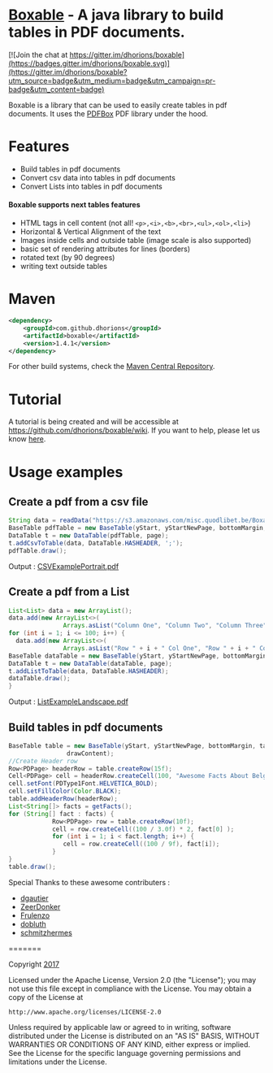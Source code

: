 [Boxable](http://dhorions.github.io/boxable/) - A java library to build tables in PDF documents.
=======

[![Join the chat at https://gitter.im/dhorions/boxable](https://badges.gitter.im/dhorions/boxable.svg)](https://gitter.im/dhorions/boxable?utm_source=badge&utm_medium=badge&utm_campaign=pr-badge&utm_content=badge)


Boxable is a library that can be used to easily create tables in pdf documents.  It uses the [PDFBox](https://pdfbox.apache.org/) PDF library under the hood.

# Features

- Build tables in pdf documents
- Convert csv data into tables in pdf documents
- Convert Lists into tables in pdf documents

#### Boxable supports next tables features
- HTML tags in cell content (not all! `<p>,<i>,<b>,<br>,<ul>,<ol>,<li>`)
- Horizontal & Vertical Alignment of the text
- Images inside cells and outside table (image scale is also supported)
- basic set of rendering attributes for lines (borders)
- rotated text (by 90 degrees)
- writing text outside tables


# Maven
```xml
<dependency>
    <groupId>com.github.dhorions</groupId>
    <artifactId>boxable</artifactId>
    <version>1.4.1</version>
</dependency>
```
For other build systems, check the [Maven Central Repository](http://search.maven.org/#search%7Cga%7C1%7Ca%3A%22boxable%22).


# Tutorial

A tutorial is being created and will be accessible at https://github.com/dhorions/boxable/wiki.
If you want to help, please let us know  [here](https://github.com/dhorions/boxable/issues/41).

# Usage examples

## Create a pdf from a csv file 

```java
String data = readData("https://s3.amazonaws.com/misc.quodlibet.be/Boxable/Eurostat_Immigration_Applications.csv");
BaseTable pdfTable = new BaseTable(yStart, yStartNewPage, bottomMargin, tableWidth, margin, doc, page, true,true);
DataTable t = new DataTable(pdfTable, page);
t.addCsvToTable(data, DataTable.HASHEADER, ';');
pdfTable.draw();
```
Output : [CSVExamplePortrait.pdf](https://s3.amazonaws.com/misc.quodlibet.be/Boxable/CSVexamplePortrait.pdf)

## Create a pdf from a List

```java
List<List> data = new ArrayList();
data.add(new ArrayList<>(
               Arrays.asList("Column One", "Column Two", "Column Three", "Column Four", "Column Five")));
for (int i = 1; i <= 100; i++) {
  data.add(new ArrayList<>(
               Arrays.asList("Row " + i + " Col One", "Row " + i + " Col Two", "Row " + i + " Col Three", "Row " + i + " Col Four", "Row " + i + " Col Five")));
BaseTable dataTable = new BaseTable(yStart, yStartNewPage, bottomMargin, tableWidth, margin, doc, page, true, true);
DataTable t = new DataTable(dataTable, page);
t.addListToTable(data, DataTable.HASHEADER);
dataTable.draw();
}
```
Output : [ListExampleLandscape.pdf](https://s3.amazonaws.com/misc.quodlibet.be/Boxable/ListExampleLandscape.pdf)

## Build tables in pdf documents

```java
BaseTable table = new BaseTable(yStart, yStartNewPage, bottomMargin, tableWidth, margin, doc, page, true,
				drawContent);
//Create Header row
Row<PDPage> headerRow = table.createRow(15f);
Cell<PDPage> cell = headerRow.createCell(100, "Awesome Facts About Belgium");
cell.setFont(PDType1Font.HELVETICA_BOLD);
cell.setFillColor(Color.BLACK);
table.addHeaderRow(headerRow);
List<String[]> facts = getFacts();
for (String[] fact : facts) {
			Row<PDPage> row = table.createRow(10f);
			cell = row.createCell((100 / 3.0f) * 2, fact[0] );
			for (int i = 1; i < fact.length; i++) {
			   cell = row.createCell((100 / 9f), fact[i]);
			}
}
table.draw();
```

Special Thanks to these awesome contributers : 
- [dgautier](https://github.com/dgautier)
- [ZeerDonker](https://github.com/ZeerDonker)
- [Frulenzo](https://github.com/Frulenzo)
- [dobluth](https://github.com/dobluth)
- [schmitzhermes](https://github.com/schmitzhermes)

=======

Copyright [2017](Quodlibet.be)

Licensed under the Apache License, Version 2.0 (the "License");
you may not use this file except in compliance with the License.
You may obtain a copy of the License at

    http://www.apache.org/licenses/LICENSE-2.0

Unless required by applicable law or agreed to in writing, software
distributed under the License is distributed on an "AS IS" BASIS,
WITHOUT WARRANTIES OR CONDITIONS OF ANY KIND, either express or implied.
See the License for the specific language governing permissions and
limitations under the License.
